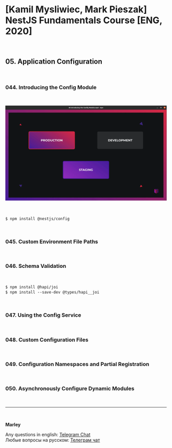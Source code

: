 # [Kamil Mysliwiec, Mark Pieszak] NestJS Fundamentals Course [ENG, 2020]

<br/>

## 05. Application Configuration

<br/>

### 044. Introducing the Config Module

<br/>

![Application](/img/pic-m05-p01.png?raw=true)

<br/>

    $ npm install @nestjs/config

<br/>

### 045. Custom Environment File Paths

<br/>

### 046. Schema Validation

<br/>

    $ npm install @hapi/joi
    $ npm install --save-dev @types/hapi__joi

<br/>

### 047. Using the Config Service

<br/>

### 048. Custom Configuration Files

<br/>

### 049. Configuration Namespaces and Partial Registration

<br/>

### 050. Asynchronously Configure Dynamic Modules

<br/>

---

<br/>

**Marley**

Any questions in english: <a href="https://jsdev.org/chat/">Telegram Chat</a>  
Любые вопросы на русском: <a href="https://jsdev.ru/chat/">Телеграм чат</a>
